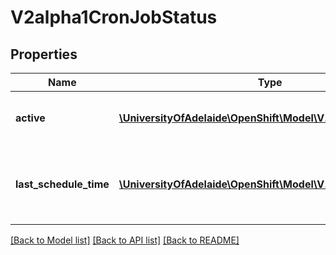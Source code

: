 # V2alpha1CronJobStatus

## Properties
Name | Type | Description | Notes
------------ | ------------- | ------------- | -------------
**active** | [**\UniversityOfAdelaide\OpenShift\Model\V1ObjectReference[]**](V1ObjectReference.md) | Active holds pointers to currently running jobs. | [optional] 
**last_schedule_time** | [**\UniversityOfAdelaide\OpenShift\Model\V1Time**](V1Time.md) | LastScheduleTime keeps information of when was the last time the job was successfully scheduled. | [optional] 

[[Back to Model list]](../README.md#documentation-for-models) [[Back to API list]](../README.md#documentation-for-api-endpoints) [[Back to README]](../README.md)


